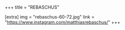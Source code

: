 +++
title = "REBASCHUS"

[extra]
img = "rebaschus-60-72.jpg"
link = "https://www.instagram.com/matthiasrebaschus/"
+++